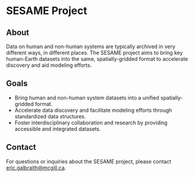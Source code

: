 # SESAME Project


## About
Data on human and non-human systems are typically archived in very different ways, in different places. The SESAME project aims to bring key human-Earth datasets into the same, spatially-gridded format to accelerate discovery and aid modeling efforts.

## Goals
- Bring human and non-human system datasets into a unified spatially-gridded format.
- Accelerate data discovery and facilitate modeling efforts through standardized data structures.
- Foster interdisciplinary collaboration and research by providing accessible and integrated datasets.

## Contact
For questions or inquiries about the SESAME project, please contact [eric.galbraith@mcgill.ca](mailto:eric.galbraith@mcgill.ca).
